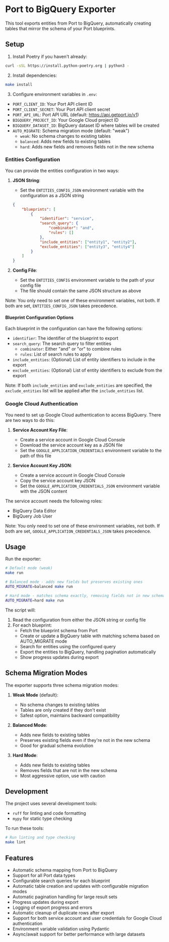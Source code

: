 # Port to BigQuery Exporter

This tool exports entities from Port to BigQuery, automatically creating tables that mirror the schema of your Port blueprints.

## Setup

1. Install Poetry if you haven't already:
```bash
curl -sSL https://install.python-poetry.org | python3 -
```

2. Install dependencies:
```bash
make install
```

3. Configure environment variables in `.env`:
- `PORT_CLIENT_ID`: Your Port API client ID
- `PORT_CLIENT_SECRET`: Your Port API client secret
- `PORT_API_URL`: Port API URL (default: https://api.getport.io/v1)
- `BIGQUERY_PROJECT_ID`: Your Google Cloud project ID
- `BIGQUERY_DATASET_ID`: BigQuery dataset ID where tables will be created
- `AUTO_MIGRATE`: Schema migration mode (default: "weak")
  - `weak`: No schema changes to existing tables
  - `balanced`: Adds new fields to existing tables
  - `hard`: Adds new fields and removes fields not in the new schema

### Entities Configuration

You can provide the entities configuration in two ways:

1. **JSON String**:
   - Set the `ENTITIES_CONFIG_JSON` environment variable with the configuration as a JSON string
   ```json
   {
       "blueprints": [
           {
               "identifier": "service",
               "search_query": {
                   "combinator": "and",
                   "rules": []
               },
               "include_entities": ["entity1", "entity2"],
               "exclude_entities": ["entity3", "entity4"]
           }
       ]
   }
   ```

2. **Config File**:
   - Set the `ENTITIES_CONFIG` environment variable to the path of your config file
   - The file should contain the same JSON structure as above

Note: You only need to set one of these environment variables, not both. If both are set, `ENTITIES_CONFIG_JSON` takes precedence.

#### Blueprint Configuration Options

Each blueprint in the configuration can have the following options:

- `identifier`: The identifier of the blueprint to export
- `search_query`: The search query to filter entities
  - `combinator`: Either "and" or "or" to combine rules
  - `rules`: List of search rules to apply
- `include_entities`: (Optional) List of entity identifiers to include in the export
- `exclude_entities`: (Optional) List of entity identifiers to exclude from the export

Note: If both `include_entities` and `exclude_entities` are specified, the `exclude_entities` list will be applied after the `include_entities` list.

### Google Cloud Authentication

You need to set up Google Cloud authentication to access BigQuery. There are two ways to do this:

1. **Service Account Key File**:
   - Create a service account in Google Cloud Console
   - Download the service account key as a JSON file
   - Set the `GOOGLE_APPLICATION_CREDENTIALS` environment variable to the path of this file

2. **Service Account Key JSON**:
   - Create a service account in Google Cloud Console
   - Copy the service account key JSON
   - Set the `GOOGLE_APPLICATION_CREDENTIALS_JSON` environment variable with the JSON content

The service account needs the following roles:
- BigQuery Data Editor
- BigQuery Job User

Note: You only need to set one of these environment variables, not both. If both are set, `GOOGLE_APPLICATION_CREDENTIALS_JSON` takes precedence.

## Usage

Run the exporter:
```bash
# Default mode (weak)
make run

# Balanced mode - adds new fields but preserves existing ones
AUTO_MIGRATE=balanced make run

# Hard mode - matches schema exactly, removing fields not in new schema
AUTO_MIGRATE=hard make run
```

The script will:
1. Read the configuration from either the JSON string or config file
2. For each blueprint:
   - Fetch the blueprint schema from Port
   - Create or update a BigQuery table with matching schema based on AUTO_MIGRATE mode
   - Search for entities using the configured query
   - Export the entities to BigQuery, handling pagination automatically
   - Show progress updates during export

## Schema Migration Modes

The exporter supports three schema migration modes:

1. **Weak Mode** (default):
   - No schema changes to existing tables
   - Tables are only created if they don't exist
   - Safest option, maintains backward compatibility

2. **Balanced Mode**:
   - Adds new fields to existing tables
   - Preserves existing fields even if they're not in the new schema
   - Good for gradual schema evolution

3. **Hard Mode**:
   - Adds new fields to existing tables
   - Removes fields that are not in the new schema
   - Most aggressive option, use with caution

## Development

The project uses several development tools:
- `ruff` for linting and code formatting
- `mypy` for static type checking

To run these tools:

```bash
# Run linting and type checking
make lint
```

## Features

- Automatic schema mapping from Port to BigQuery
- Support for all Port data types
- Configurable search queries for each blueprint
- Automatic table creation and updates with configurable migration modes
- Automatic pagination handling for large result sets
- Progress updates during export
- Logging of export progress and errors
- Automatic cleanup of duplicate rows after export
- Support for both service account and user credentials for Google Cloud authentication
- Environment variable validation using Pydantic
- Async/await support for better performance with large datasets
